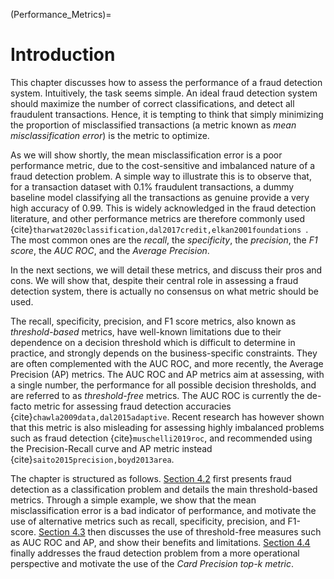 (Performance_Metrics)=
# Introduction

This chapter discusses how to assess the performance of a fraud detection system. Intuitively, the task seems simple. An ideal fraud detection system should maximize the number of correct classifications, and detect all fraudulent transactions. Hence, it is tempting to think that simply minimizing the proportion of misclassified transactions (a metric known as *mean misclassification error*) is the metric to optimize. 

As we will show shortly, the mean misclassification error is a poor performance metric, due to the cost-sensitive and imbalanced nature of a fraud detection problem. A simple way to illustrate this is to observe that, for a transaction dataset with 0.1% fraudulent transactions, a dummy baseline model classifying all the transactions as genuine provide a very high accuracy of 0.99. This is widely acknowledged in the fraud detection literature, and other performance metrics are therefore commonly used {cite}`tharwat2020classification,dal2017credit,elkan2001foundations `. The most common ones are the *recall*, the *specificity*, the *precision*, the *F1 score*, the *AUC ROC*, and the *Average Precision*.

In the next sections, we will detail these metrics, and discuss their pros and cons. We will show that, despite their central role in assessing a fraud detection system, there is actually no consensus on what metric should be used. 

The recall, specificity, precision, and F1 score metrics, also known as *threshold-based* metrics, have well-known limitations due to their dependence on a decision threshold which is difficult to determine in practice, and strongly depends on the business-specific constraints. They are often complemented with the AUC ROC, and more recently, the Average Precision (AP) metrics. The AUC ROC and AP metrics aim at assessing, with a single number, the performance for all possible decision thresholds, and are referred to as *threshold-free* metrics. The AUC ROC is currently the de-facto metric for assessing fraud detection accuracies {cite}`chawla2009data,dal2015adaptive`. Recent research has however shown that this metric is also misleading for assessing highly imbalanced problems such as fraud detection {cite}`muschelli2019roc`, and recommended using the Precision-Recall curve and AP metric instead {cite}`saito2015precision,boyd2013area`. 

The chapter is structured as follows. [Section 4.2](Threshold_Based_Metrics) first presents fraud detection as a classification problem and details the main threshold-based metrics. Through a simple example, we show that the mean misclassification error is a bad indicator of performance, and motivate the use of alternative metrics such as recall, specificity, precision, and F1-score. [Section 4.3](Threshold_Free_Metrics) then discusses the use of threshold-free measures such as AUC ROC and AP, and show their benefits and limitations. [Section 4.4](Precision_Top_K_Metrics) finally addresses the fraud detection problem from a more operational perspective and motivate the use of the *Card Precision top-$k$ metric*. 
